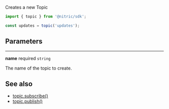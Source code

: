 Creates a new Topic

```javascript
import { topic } from '@nitric/sdk';

const updates = topic('updates');
```

## Parameters

---

**name** required `string`

The name of the topic to create.

## See also

- [topic.subscribe()](./topic-subscribe.md)
- [topic.publish()](./topic-publish.md)
